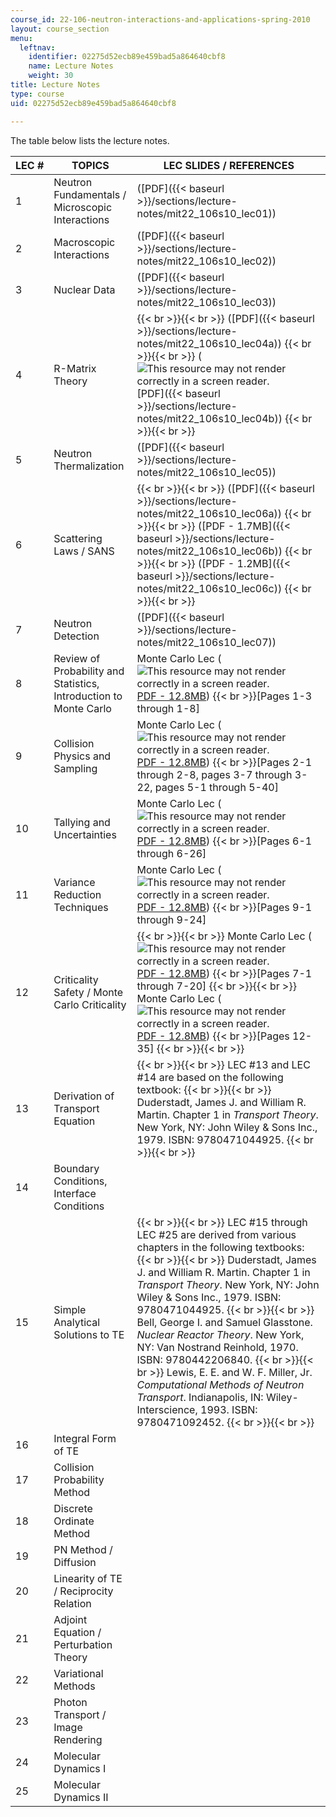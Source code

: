 ```yaml
---
course_id: 22-106-neutron-interactions-and-applications-spring-2010
layout: course_section
menu:
  leftnav:
    identifier: 02275d52ecb89e459bad5a864640cbf8
    name: Lecture Notes
    weight: 30
title: Lecture Notes
type: course
uid: 02275d52ecb89e459bad5a864640cbf8

---
```


The table below lists the lecture notes.

| LEC # | TOPICS | LEC SLIDES / REFERENCES |
| --- | --- | --- |
| 1 | Neutron Fundamentals / Microscopic Interactions | ([PDF]({{< baseurl >}}/sections/lecture-notes/mit22_106s10_lec01)) |
| 2 | Macroscopic Interactions | ([PDF]({{< baseurl >}}/sections/lecture-notes/mit22_106s10_lec02)) |
| 3 | Nuclear Data | ([PDF]({{< baseurl >}}/sections/lecture-notes/mit22_106s10_lec03)) |
| 4 | R-Matrix Theory |  {{< br >}}{{< br >}} ([PDF]({{< baseurl >}}/sections/lecture-notes/mit22_106s10_lec04a)) {{< br >}}{{< br >}} (![This resource may not render correctly in a screen reader.](/images/inacessible.gif)[PDF]({{< baseurl >}}/sections/lecture-notes/mit22_106s10_lec04b)) {{< br >}}{{< br >}}  |
| 5 | Neutron Thermalization | ([PDF]({{< baseurl >}}/sections/lecture-notes/mit22_106s10_lec05)) |
| 6 | Scattering Laws / SANS |  {{< br >}}{{< br >}} ([PDF]({{< baseurl >}}/sections/lecture-notes/mit22_106s10_lec06a)) {{< br >}}{{< br >}} ([PDF - 1.7MB]({{< baseurl >}}/sections/lecture-notes/mit22_106s10_lec06b)) {{< br >}}{{< br >}} ([PDF - 1.2MB]({{< baseurl >}}/sections/lecture-notes/mit22_106s10_lec06c)) {{< br >}}{{< br >}}  |
| 7 | Neutron Detection | ([PDF]({{< baseurl >}}/sections/lecture-notes/mit22_106s10_lec07)) |
| 8 | Review of Probability and Statistics, Introduction to Monte Carlo | Monte Carlo Lec (![This resource may not render correctly in a screen reader.](/images/inacessible.gif)[PDF - 12.8MB](https://laws.lanl.gov/vhosts/mcnp.lanl.gov/pdf_files/la-ur-05-4983.pdf))  {{< br >}}\[Pages 1-3 through 1-8\] |
| 9 | Collision Physics and Sampling | Monte Carlo Lec (![This resource may not render correctly in a screen reader.](/images/inacessible.gif)[PDF - 12.8MB](https://laws.lanl.gov/vhosts/mcnp.lanl.gov/pdf_files/la-ur-05-4983.pdf))  {{< br >}}\[Pages 2-1 through 2-8, pages 3-7 through 3-22, pages 5-1 through 5-40\] |
| 10 | Tallying and Uncertainties | Monte Carlo Lec (![This resource may not render correctly in a screen reader.](/images/inacessible.gif)[PDF - 12.8MB](https://laws.lanl.gov/vhosts/mcnp.lanl.gov/pdf_files/la-ur-05-4983.pdf))  {{< br >}}\[Pages 6-1 through 6-26\] |
| 11 | Variance Reduction Techniques | Monte Carlo Lec (![This resource may not render correctly in a screen reader.](/images/inacessible.gif)[PDF - 12.8MB](https://laws.lanl.gov/vhosts/mcnp.lanl.gov/pdf_files/la-ur-05-4983.pdf))  {{< br >}}\[Pages 9-1 through 9-24\] |
| 12 | Criticality Safety / Monte Carlo Criticality |  {{< br >}}{{< br >}} Monte Carlo Lec (![This resource may not render correctly in a screen reader.](/images/inacessible.gif)[PDF - 12.8MB](https://laws.lanl.gov/vhosts/mcnp.lanl.gov/pdf_files/la-ur-05-4983.pdf))  {{< br >}}\[Pages 7-1 through 7-20\] {{< br >}}{{< br >}} Monte Carlo Lec (![This resource may not render correctly in a screen reader.](/images/inacessible.gif)[PDF - 12.8MB](https://laws.lanl.gov/vhosts/mcnp.lanl.gov/pdf_files/la-ur-05-4983.pdf))  {{< br >}}\[Pages 12-35\] {{< br >}}{{< br >}}  |
| 13 | Derivation of Transport Equation |  {{< br >}}{{< br >}} LEC #13 and LEC #14 are based on the following textbook: {{< br >}}{{< br >}} Duderstadt, James J. and William R. Martin. Chapter 1 in _Transport Theory_. New York, NY: John Wiley & Sons Inc., 1979. ISBN: 9780471044925. {{< br >}}{{< br >}}  |
| 14 | Boundary Conditions, Interface Conditions |
| 15 | Simple Analytical Solutions to TE |  {{< br >}}{{< br >}} LEC #15 through LEC #25 are derived from various chapters in the following textbooks: {{< br >}}{{< br >}} Duderstadt, James J. and William R. Martin. Chapter 1 in _Transport Theory_. New York, NY: John Wiley & Sons Inc., 1979. ISBN: 9780471044925. {{< br >}}{{< br >}} Bell, George I. and Samuel Glasstone. _Nuclear Reactor Theory_. New York, NY: Van Nostrand Reinhold, 1970. ISBN: 9780442206840. {{< br >}}{{< br >}} Lewis, E. E. and W. F. Miller, Jr. _Computational Methods of Neutron Transport_. Indianapolis, IN: Wiley-Interscience, 1993. ISBN: 9780471092452. {{< br >}}{{< br >}}  |
| 16 | Integral Form of TE |
| 17 | Collision Probability Method |
| 18 | Discrete Ordinate Method |
| 19 | PN Method / Diffusion |
| 20 | Linearity of TE / Reciprocity Relation |
| 21 | Adjoint Equation / Perturbation Theory |
| 22 | Variational Methods |
| 23 | Photon Transport / Image Rendering |
| 24 | Molecular Dynamics I |
| 25 | Molecular Dynamics II